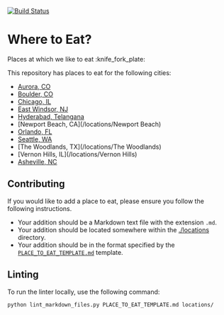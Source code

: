 [![Build Status](https://travis-ci.org/TheCognizantFoundry/places-to-eat.svg?branch=master)](https://travis-ci.org/TheCognizantFoundry/places-to-eat)

# Where to Eat?

Places at which we like to eat :knife_fork_plate:

This repository has places to eat for the following cities:

* [Aurora, CO](/locations/Aurora)
* [Boulder, CO](/locations/boulder)
* [Chicago, IL](/locations/Chicago)
* [East Windsor, NJ](/locations/East_Windsor)
* [Hyderabad, Telangana](/locations/Hyderabad)
* [Newport Beach, CA](/locations/Newport Beach)
* [Orlando, FL](/locations/Orlando)
* [Seattle, WA](/locations/Seattle)
* [The Woodlands, TX](/locations/The Woodlands)
* [Vernon Hills, IL](/locations/Vernon Hills)
* [Asheville, NC](/locations/Asheville)

## Contributing

If you would like to add a place to eat, please ensure you follow the following instructions.

* Your addition should be a Markdown text file with the extension `.md`.
* Your addition should be located somewhere within the
  [./locations](/locations/) directory.
* Your addition should be in the format specified by the
  [`PLACE_TO_EAT_TEMPLATE.md`](./PLACE_TO_EAT_TEMPLATE.md) template.

## Linting

To run the linter locally, use the following command:

  ```sh
  python lint_markdown_files.py PLACE_TO_EAT_TEMPLATE.md locations/
  ```
